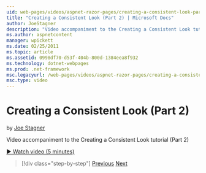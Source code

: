 ```yaml
---
uid: web-pages/videos/aspnet-razor-pages/creating-a-consistent-look-part-2
title: "Creating a Consistent Look (Part 2) | Microsoft Docs"
author: JoeStagner
description: "Video accompaniment to the Creating a Consistent Look tutorial (Part 2)"
ms.author: aspnetcontent
manager: wpickett
ms.date: 02/25/2011
ms.topic: article
ms.assetid: 0998df70-d53f-404b-800d-1384eea8f932
ms.technology: dotnet-webpages
ms.prod: .net-framework
msc.legacyurl: /web-pages/videos/aspnet-razor-pages/creating-a-consistent-look-part-2
msc.type: video
---
```

Creating a Consistent Look (Part 2)
====================
by [Joe Stagner](https://github.com/JoeStagner)

Video accompaniment to the Creating a Consistent Look tutorial (Part 2)

[&#9654; Watch video (5 minutes)](https://channel9.msdn.com/Blogs/ASP-NET-Site-Videos/creating-a-consistent-look-part-2)

> [!div class="step-by-step"]
> [Previous](creating-a-consistent-look-part-1.md)
> [Next](working-with-forms-part-1.md)
